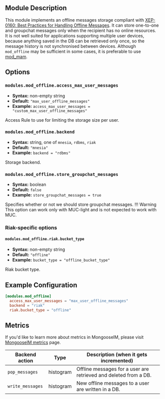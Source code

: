 ## Module Description

This module implements an offline messages storage compliant with [XEP-0160: Best Practices for Handling Offline Messages](http://xmpp.org/extensions/xep-0160.html). 
It can store one-to-one and groupchat messages only when the recipient has no online resources. 
It is not well suited for applications supporting multiple user devices, because anything saved in the DB can be retrieved only once, so the message history is not synchronised between devices. 
Although `mod_offline` may be sufficient in some cases, it is preferable to use [mod_mam](mod_mam.md).

## Options

### `modules.mod_offline.access_max_user_messages`
 * **Syntax:** non-empty string
 * **Default:** `"max_user_offline_messages"`
 * **Example:** `access_max_user_messages = "custom_max_user_offline_messages"`
 
 Access Rule to use for limiting the storage size per user.
 
### `modules.mod_offline.backend`
 * **Syntax:** string, one of `mnesia`, `rdbms`, `riak`
 * **Default:** `"mnesia"`
 * **Example:** `backend = "rdbms"`

 Storage backend.

### `modules.mod_offline.store_groupchat_messages`
 * **Syntax:** boolean
 * **Default:** `false`
 * **Example:** `store_groupchat_messages = true`

 Specifies whether or not we should store groupchat messages.
!!! Warning
    This option can work only with MUC-light and is not expected to work with MUC.

### Riak-specific options

#### `modules.mod_offline.riak.bucket_type`
 * **Syntax:** non-empty string
 * **Default:** `"offline"`
 * **Example:** `bucket_type = "offline_bucket_type"`

Riak bucket type.

## Example Configuration

```toml
[modules.mod_offline]
  access_max_user_messages = "max_user_offline_messages"
  backend = "riak"
  riak.bucket_type = "offline"
```

## Metrics

If you'd like to learn more about metrics in MongooseIM, please visit [MongooseIM metrics](../operation-and-maintenance/MongooseIM-metrics.md) page.

| Backend action | Type | Description (when it gets incremented) |
| ---- | ---- | -------------------------------------- |
| `pop_messages` | histogram | Offline messages for a user are retrieved and deleted from a DB. |
| `write_messages` | histogram | New offline messages to a user are written in a DB. |
